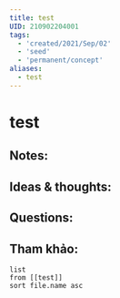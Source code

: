 ```yaml
---
title: test
UID: 210902204001
tags:
  - 'created/2021/Sep/02'
  - 'seed'
  - 'permanent/concept'
aliases:
  - test
---
```

# test

## Notes:


## Ideas & thoughts:

## Questions:


## Tham khảo:
```dataview
list
from [[test]]
sort file.name asc
```